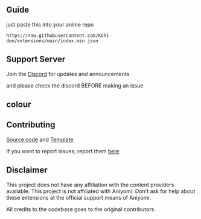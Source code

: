 ## Guide

just paste this into your anime repo 
```
https://raw.githubusercontent.com/Kohi-den/extensions/main/index.min.json
```

## Support Server

Join the [Discord](https://discord.gg/vut4mmXQzU) for updates and announcements

and please check the discord BEFORE making an issue
## colour 
## Contributing

[Source code](https://github.com/Kohi-den/extensions-source) and [Template](https://github.com/aniyomiorg/aniyomi-extensions/blob/master/CONTRIBUTING.md)

If you want to report issues, report them [here](https://github.com/Kohi-den/extensions-source/issues/new/choose)

## Disclaimer

This project does not have any affiliation with the content providers available.
This project is not affiliated with Aniyomi.
Don't ask for help about these extensions at the official support means of Aniyomi.

All credits to the codebase goes to the original contributors.
